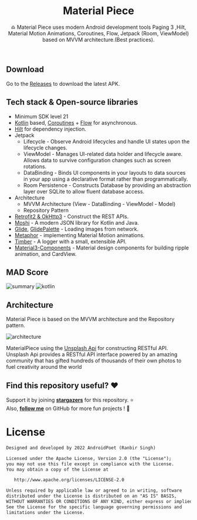 




<h1 align="center">Material Piece</h1>



<p align="center">  
♎ Material Piece uses modern Android development tools Paging 3 ,Hilt, Material Motion Animations, Coroutines, Flow, Jetpack (Room, ViewModel) based on MVVM architecture.(Best practices).
</p>
</br>



## Download
Go to the [Releases](https://github.com/AndroidPoet/MaterialPiece/releases) to download the latest APK.

## Tech stack & Open-source libraries
- Minimum SDK level 21
- [Kotlin](https://kotlinlang.org/) based, [Coroutines](https://github.com/Kotlin/kotlinx.coroutines) + [Flow](https://kotlin.github.io/kotlinx.coroutines/kotlinx-coroutines-core/kotlinx.coroutines.flow/) for asynchronous.
- [Hilt](https://dagger.dev/hilt/) for dependency injection.
- Jetpack
  - Lifecycle - Observe Android lifecycles and handle UI states upon the lifecycle changes.
  - ViewModel - Manages UI-related data holder and lifecycle aware. Allows data to survive configuration changes such as screen rotations.
  - DataBinding - Binds UI components in your layouts to data sources in your app using a declarative format rather than programmatically.
  - Room Persistence - Constructs Database by providing an abstraction layer over SQLite to allow fluent database access.
- Architecture
  - MVVM Architecture (View - DataBinding - ViewModel - Model)
  - Repository Pattern
- [Retrofit2 & OkHttp3](https://github.com/square/retrofit) - Construct the REST APIs.
- [Moshi](https://github.com/square/moshi/) - A modern JSON library for Kotlin and Java.
- [Glide](https://github.com/bumptech/glide), [GlidePalette](https://github.com/florent37/GlidePalette) - Loading images from network.
- [Metaphor](https://github.com/AndroidPoet/Metaphor) - implementing Material Motion animations.
- [Timber](https://github.com/JakeWharton/timber) - A logger with a small, extensible API.
- [Material3-Components](https://github.com/material-components/material-components-android) - Material design components for building ripple animation, and CardView.

## MAD Score
![summary](https://user-images.githubusercontent.com/24237865/102366914-84f6b000-3ffc-11eb-8d49-b20694239782.png)
![kotlin](https://user-images.githubusercontent.com/24237865/102366932-8a53fa80-3ffc-11eb-8131-fd6745a6f079.png)

## Architecture
Material Piece is based on the MVVM architecture and the Repository pattern.

![architecture](https://user-images.githubusercontent.com/24237865/77502018-f7d36000-6e9c-11ea-92b0-1097240c8689.png)



MaterialPiece using the [Unsplash Api](https://Unsplash.com/) for constructing RESTful API.<br>
Unsplash Api provides a RESTful API interface powered by an amazing community that has gifted hundreds of thousands of their own photos to fuel creativity around the world

## Find this repository useful? :heart:
Support it by joining __[stargazers](https://github.com/AndroidPoet/MaterialPiece/stargazers)__ for this repository. :star: <br>
Also, __[follow me](https://github.com/AndroidPoet)__ on GitHub for more fun projects ! 🤩

# License
```xml
Designed and developed by 2022 AndroidPoet (Ranbir Singh)

Licensed under the Apache License, Version 2.0 (the "License");
you may not use this file except in compliance with the License.
You may obtain a copy of the License at

   http://www.apache.org/licenses/LICENSE-2.0

Unless required by applicable law or agreed to in writing, software
distributed under the License is distributed on an "AS IS" BASIS,
WITHOUT WARRANTIES OR CONDITIONS OF ANY KIND, either express or implied.
See the License for the specific language governing permissions and
limitations under the License.
```





